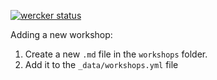 [![wercker status](https://app.wercker.com/status/d60ffa9c9e4d885a7fe4a39758a7b65a/m "wercker status")](https://app.wercker.com/project/bykey/d60ffa9c9e4d885a7fe4a39758a7b65a)

Adding a new workshop:

1. Create a new `.md` file in the `workshops` folder.
1. Add it to the `_data/workshops.yml` file

